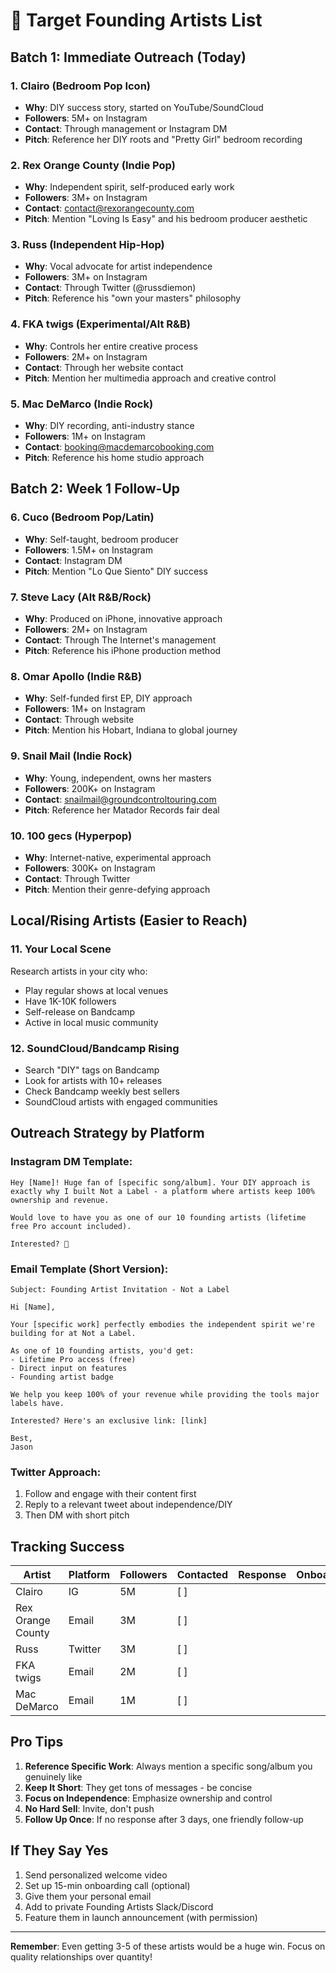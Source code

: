 # 🎯 Target Founding Artists List

## Batch 1: Immediate Outreach (Today)

### 1. **Clairo** (Bedroom Pop Icon)
- **Why**: DIY success story, started on YouTube/SoundCloud
- **Followers**: 5M+ on Instagram
- **Contact**: Through management or Instagram DM
- **Pitch**: Reference her DIY roots and "Pretty Girl" bedroom recording

### 2. **Rex Orange County** (Indie Pop)
- **Why**: Independent spirit, self-produced early work
- **Followers**: 3M+ on Instagram  
- **Contact**: contact@rexorangecounty.com
- **Pitch**: Mention "Loving Is Easy" and his bedroom producer aesthetic

### 3. **Russ** (Independent Hip-Hop)
- **Why**: Vocal advocate for artist independence
- **Followers**: 3M+ on Instagram
- **Contact**: Through Twitter (@russdiemon)
- **Pitch**: Reference his "own your masters" philosophy

### 4. **FKA twigs** (Experimental/Alt R&B)
- **Why**: Controls her entire creative process
- **Followers**: 2M+ on Instagram
- **Contact**: Through her website contact
- **Pitch**: Mention her multimedia approach and creative control

### 5. **Mac DeMarco** (Indie Rock)
- **Why**: DIY recording, anti-industry stance
- **Followers**: 1M+ on Instagram
- **Contact**: booking@macdemarcobooking.com
- **Pitch**: Reference his home studio approach

## Batch 2: Week 1 Follow-Up

### 6. **Cuco** (Bedroom Pop/Latin)
- **Why**: Self-taught, bedroom producer
- **Followers**: 1.5M+ on Instagram
- **Contact**: Instagram DM
- **Pitch**: Mention "Lo Que Siento" DIY success

### 7. **Steve Lacy** (Alt R&B/Rock)
- **Why**: Produced on iPhone, innovative approach
- **Followers**: 2M+ on Instagram
- **Contact**: Through The Internet's management
- **Pitch**: Reference his iPhone production method

### 8. **Omar Apollo** (Indie R&B)
- **Why**: Self-funded first EP, DIY approach
- **Followers**: 1M+ on Instagram
- **Contact**: Through website
- **Pitch**: Mention his Hobart, Indiana to global journey

### 9. **Snail Mail** (Indie Rock)
- **Why**: Young, independent, owns her masters
- **Followers**: 200K+ on Instagram
- **Contact**: snailmail@groundcontroltouring.com
- **Pitch**: Reference her Matador Records fair deal

### 10. **100 gecs** (Hyperpop)
- **Why**: Internet-native, experimental approach
- **Followers**: 300K+ on Instagram
- **Contact**: Through Twitter
- **Pitch**: Mention their genre-defying approach

## Local/Rising Artists (Easier to Reach)

### 11. **Your Local Scene**
Research artists in your city who:
- Play regular shows at local venues
- Have 1K-10K followers
- Self-release on Bandcamp
- Active in local music community

### 12. **SoundCloud/Bandcamp Rising**
- Search "DIY" tags on Bandcamp
- Look for artists with 10+ releases
- Check Bandcamp weekly best sellers
- SoundCloud artists with engaged communities

## Outreach Strategy by Platform

### Instagram DM Template:
```
Hey [Name]! Huge fan of [specific song/album]. Your DIY approach is exactly why I built Not a Label - a platform where artists keep 100% ownership and revenue. 

Would love to have you as one of our 10 founding artists (lifetime free Pro account included). 

Interested? 🎵
```

### Email Template (Short Version):
```
Subject: Founding Artist Invitation - Not a Label

Hi [Name],

Your [specific work] perfectly embodies the independent spirit we're building for at Not a Label.

As one of 10 founding artists, you'd get:
- Lifetime Pro access (free)
- Direct input on features
- Founding artist badge

We help you keep 100% of your revenue while providing the tools major labels have.

Interested? Here's an exclusive link: [link]

Best,
Jason
```

### Twitter Approach:
1. Follow and engage with their content first
2. Reply to a relevant tweet about independence/DIY
3. Then DM with short pitch

## Tracking Success

| Artist | Platform | Followers | Contacted | Response | Onboarded |
|--------|----------|-----------|-----------|----------|-----------|
| Clairo | IG | 5M | [ ] | | |
| Rex Orange County | Email | 3M | [ ] | | |
| Russ | Twitter | 3M | [ ] | | |
| FKA twigs | Email | 2M | [ ] | | |
| Mac DeMarco | Email | 1M | [ ] | | |

## Pro Tips

1. **Reference Specific Work**: Always mention a specific song/album you genuinely like
2. **Keep It Short**: They get tons of messages - be concise
3. **Focus on Independence**: Emphasize ownership and control
4. **No Hard Sell**: Invite, don't push
5. **Follow Up Once**: If no response after 3 days, one friendly follow-up

## If They Say Yes

1. Send personalized welcome video
2. Set up 15-min onboarding call (optional)
3. Give them your personal email
4. Add to private Founding Artists Slack/Discord
5. Feature them in launch announcement (with permission)

---

**Remember**: Even getting 3-5 of these artists would be a huge win. Focus on quality relationships over quantity!